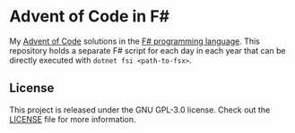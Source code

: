 # Advent of Code in F#

My [Advent of Code](https://adventofcode.com) solutions in the [F# programming language](https://fsharp.org). This repository holds a separate F# script for each day in each year that can be directly executed with `dotnet fsi <path-to-fsx>`.

## License

This project is released under the GNU GPL-3.0 license.
Check out the [LICENSE](LICENSE) file for more information.
